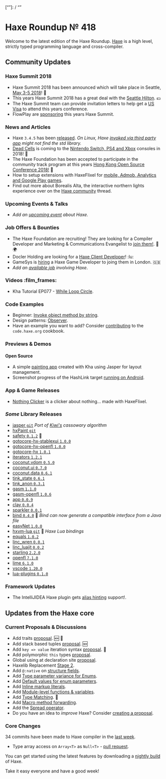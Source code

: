 [_template]: ../templates/roundup.html
[date]: / "2018-02-08 10:18:00"
[modified]: / "2018-02-08 10:48:00"
[published]: / "2018-02-08 12:00:00"
[description]: / "The latest news covering the Haxe community, featuring upcoming talks, the latest HaxeLib releases, game previews and lots more!"
[“”]: / “”

# Haxe Roundup № 418

Welcome to the latest edition of the Haxe Roundup. [Haxe](http://haxe.org/?utm_source=haxe.io) is a high level, strictly typed programming language and cross-compiler.

## Community Updates

### Haxe Summit 2018

- Haxe Summit 2018 has been announced which will take place in Seattle, [May 3-5 2018](https://summit.haxe.org/us/2018/)! :tada:
- This years Haxe Summit 2018 has a great deal with the [Seattle Hilton](https://twitter.com/HaxeSummit/status/953767955338354689). :dollar:
- The Haxe Summit team can provide invitation letters to help get a [US Visa](https://twitter.com/HaxeSummit/status/955646774101897216) to attend this years conference.
- FlowPlay are [sponsoring](http://markets.businessinsider.com/news/stocks/FlowPlay-to-Bring-Inaugural-U-S-Haxe-Summit-to-Seattle-1014968271) this years Haxe Summit.

### News and Articles

- Haxe `3.4.5` has been [released](https://haxe.org/download/version/3.4.5/). _On Linux, Haxe [invoked via third party app](https://github.com/HaxeFoundation/haxe/commit/ce1fe17db3dd753f40ab4d1760c8984ce2769b01#commitcomment-27419032) might not find the std library._
- [Dead Cells](https://dead-cells.com/) is coming to the [Nintendo Switch, PS4 and Xbox](https://twitter.com/motiontwin/status/956572897820233729) consoles in 2018! :star2:
- The Haxe Foundation has been accepted to participate in the community track program at this years [Hong Kong Open Source Conference 2018!](https://haxe.org/blog/haxe-track-at-hkoscon-2018/) :star2:
- How to setup extensions with HaxeFlixel for [mobile, Admob, Analytics and Google Play games](http://forum.haxeflixel.com/topic/757/tutorial-on-how-to-setup-extensions-with-haxeflixel-for-mobile-admob-analytics-google-play-games).
- Find out more about Borealis Alta, the interactive northern lights experience over on the [Haxe community](https://community.haxe.org/t/an-interactive-northernlights-experience-created-with-the-help-of-openfl-haxe-and-unreal-engine/377) thread.

### Upcoming Events & Talks

- _Add an [upcoming event](https://github.com/skial/haxe.io/labels/events) about Haxe._

### Job Offers & Bounties

- The Haxe Foundation are recruiting! They are looking for a Compiler Developer and Marketing & Communications Evangelist to [join them!](https://haxe.org/blog/hf-is-recruiting/). :star2: :earth_africa:
- Docler Holding are looking for a [Haxe Client Developer](https://doclerholding.recruitee.com/o/client-haxe-developer)! :lu:
- GameSys is [hiring](https://twitter.com/gavindeadman/status/952933396841451521) a Haxe Game Developer to joing them in London. :gb:
- _Add an [available job](https://github.com/skial/haxe.io/labels/jobs) involving Haxe_.

### Videos :film_frames:

- Kha Tutorial EP077 - [While Loop Circle](https://www.youtube.com/watch?v=LmrIEldg9c0).

### Code Examples

- Beginner: [Invoke object method by string](https://code.haxe.org/category/beginner/reflection-method-call.html).
- Design patterns: [Observer](https://code.haxe.org/category/design-patterns/observer.html).
- Have an example you want to add? Consider [contributing](https://github.com/HaxeFoundation/code-cookbook#contributing-articles) to the `code.haxe.org` cookbook.

### Previews & Demos

#### Open Source

- A simple [painting app](https://twitter.com/Meltingtallow/status/961152046211747842) created with Kha using Jasper for layout management.
- Screenshot progress of the HashLink target [running on Android](https://twitter.com/nadako/status/959795630439886849).

### App & Game Releases

- [Nothing Clicker](https://twitter.com/tembachi/status/960666119819419648) is a clicker about nothing... made with HaxeFlixel.

### _Some_ Library Releases

- [jasper `git`](https://github.com/PongoEngine/jasper/) _Port of [Kiwi's](https://github.com/nucleic/kiwi) cassowary algorithm_
- [hxPaint `git`](https://github.com/PongoEngine/hxPaint)
- [safety `0.1.2`](http://lib.haxe.org/p/safety) :star2:
- [gotocore-hx-stablexui `1.0.0`](http://lib.haxe.org/p/gotocore-hx-stablexui)
- [gotocore-hx-openfl `1.0.0`](http://lib.haxe.org/p/gotocore-hx-openfl)
- [gotocore-hx `1.0.1`](http://lib.haxe.org/p/gotocore-hx)
- [iterators `1.2.1`](http://lib.haxe.org/p/iterators)
- [coconut.vdom `0.5.0`](http://lib.haxe.org/p/coconut.vdom)
- [coconut.ui `0.7.0`](http://lib.haxe.org/p/coconut.ui)
- [coconut.data `0.6.1`](http://lib.haxe.org/p/coconut.data)
- [tink_state `0.6.1`](http://lib.haxe.org/p/tink_state)
- [tink_anon `0.3.1`](http://lib.haxe.org/p/tink_anon)
- [gasm `1.1.0`](http://lib.haxe.org/p/gasm)
- [gasm-openfl `1.0.6`](http://lib.haxe.org/p/gasm-openfl)
- [app `0.0.9`](http://lib.haxe.org/p/app)
- [clay `0.0.4`](http://lib.haxe.org/p/clay)
- [sparkler `0.0.1`](http://lib.haxe.org/p/sparkler)
- [bind `0.4.0`](http://lib.haxe.org/p/bind/0.4.0/) :star2: _Bind can now generate a compatible interface from a Java file_
- [easyNet `1.0.0`](http://lib.haxe.org/p/easyNet)
- [hxvm-lua `git`](https://github.com/kevinresol/hxvm-lua) :star2: _Haxe Lua bindings_
- [equals `1.0.2`](http://lib.haxe.org/p/equals)
- [linc_wren `0.0.1`](http://lib.haxe.org/p/linc_wren)
- [linc_luajit `0.0.2`](http://lib.haxe.org/p/linc_luajit)
- [starling `2.2.0`](http://lib.haxe.org/p/starling)
- [openfl `7.1.0`](http://lib.haxe.org/p/openfl)
- [lime `6.1.0`](http://lib.haxe.org/p/lime)
- [vscode `1.20.0`](http://lib.haxe.org/p/vscode)
- [lua-plugins `0.1.0`](http://lib.haxe.org/p/lua-plugins)

### Framework Updates

- The IntelliJIDEA Haxe plugin gets [alias hinting](https://twitter.com/mayakwd/status/961168632129695744) support!.

## Updates from the Haxe core

### Current Proposals & Discussions

- Add traits [proposal](https://github.com/HaxeFoundation/haxe-evolution/pull/40). :new: :star2:
- Add stack based tuples [proposal](https://github.com/HaxeFoundation/haxe-evolution/pull/38). :new:
- Add `key => value` iteration syntax [proposal](https://github.com/HaxeFoundation/haxe-evolution/pull/37). :star2:
- Add polymorphic `this` types [proposal](https://github.com/HaxeFoundation/haxe-evolution/pull/36).
- Global using at declaration site [proposal](https://github.com/HaxeFoundation/haxe-evolution/issues/35).
- Haxelib Replacement [Stage 2](https://github.com/HaxeFoundation/haxe-evolution/issues/34).
- Add `@:native` on [structure fields](https://github.com/HaxeFoundation/haxe-evolution/pull/32).
- Add [Type parameter variance for Enums](https://github.com/HaxeFoundation/haxe-evolution/pull/28).
- Add [Default values for enum parameters](https://github.com/HaxeFoundation/haxe-evolution/issues/27).
- Add [Inline markup literals](https://github.com/HaxeFoundation/haxe-evolution/pull/26).
- Add [Module-level functions & variables](https://github.com/HaxeFoundation/haxe-evolution/pull/24).
- Add [Type Matching](https://github.com/HaxeFoundation/haxe-evolution/pull/20). :star2:
- Add [Macro method forwarding](https://github.com/HaxeFoundation/haxe-evolution/pull/18).
- Add the [Spread operator](https://github.com/HaxeFoundation/haxe-evolution/pull/7).
- Do you have an idea to _improve_ Haxe? Consider [creating a proposal].

### Core Changes

34 commits have been made to Haxe compiler in the [last week].

- Type array access on `Array<T>` as `Null<T>` - [pull request](https://github.com/HaxeFoundation/haxe/pull/6825).

You can get started using the latest features by downloading a [nightly build] of Haxe.

Take it easy everyone and have a good week!

[last week]: https://github.com/issues?utf8=%E2%9C%93&q=closed%3A2018-02-01..2018-02-08+org%3Ahaxefoundation+is%3Aclosed+
[nightly build]: http://build.haxe.org
[creating a proposal]: https://github.com/HaxeFoundation/haxe-evolution

